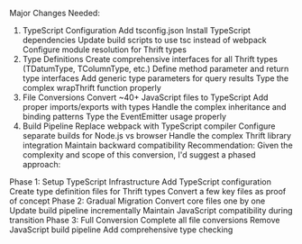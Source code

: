 Major Changes Needed:

1. TypeScript Configuration
   Add tsconfig.json
   Install TypeScript dependencies
   Update build scripts to use tsc instead of webpack
   Configure module resolution for Thrift types
2. Type Definitions
   Create comprehensive interfaces for all Thrift types (TDatumType, TColumnType, etc.)
   Define method parameter and return type interfaces
   Add generic type parameters for query results
   Type the complex wrapThrift function properly
3. File Conversions
   Convert ~40+ JavaScript files to TypeScript
   Add proper imports/exports with types
   Handle the complex inheritance and binding patterns
   Type the EventEmitter usage properly
4. Build Pipeline
   Replace webpack with TypeScript compiler
   Configure separate builds for Node.js vs browser
   Handle the complex Thrift library integration
   Maintain backward compatibility
   Recommendation:
   Given the complexity and scope of this conversion, I'd suggest a phased approach:

Phase 1: Setup TypeScript Infrastructure
Add TypeScript configuration
Create type definition files for Thrift types
Convert a few key files as proof of concept
Phase 2: Gradual Migration
Convert core files one by one
Update build pipeline incrementally
Maintain JavaScript compatibility during transition
Phase 3: Full Conversion
Complete all file conversions
Remove JavaScript build pipeline
Add comprehensive type checking
